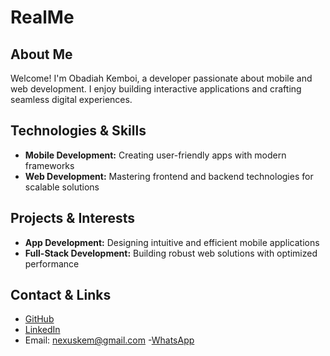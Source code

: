 # RealMe

## About Me
Welcome! I'm Obadiah Kemboi, a developer passionate about mobile and web development. I enjoy building interactive applications and crafting seamless digital experiences.

## Technologies & Skills
- **Mobile Development:** Creating user-friendly apps with modern frameworks
- **Web Development:** Mastering frontend and backend technologies for scalable solutions

## Projects & Interests
- **App Development:** Designing intuitive and efficient mobile applications
- **Full-Stack Development:** Building robust web solutions with optimized performance

## Contact & Links
- [GitHub](https://github.com/nexuskem)  
- [LinkedIn](https://www.linkedin.com/in/obadiah-kemboi-5196522b9?utm_source=share&utm_campaign=share_via&utm_content=profile&utm_medium=android_app)  
- Email: nexuskem@gmail.com
-[WhatsApp](https://wa.me/254740873466)  


<!---
nexuskem/nexuskem is a ✨ special ✨ repository because its `README.md` (this file) appears on your GitHub profile.
You can click the Preview link to take a look at your changes.
--->

